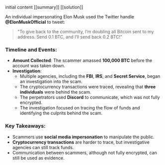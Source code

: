 initial content 
[[summary]]
[[solution]]


An individual impersonating Elon Musk used the Twitter handle **@ElonMuskOfficial** to tweet:  
> "To give back to the community, I’m doubling all Bitcoin sent to my address. Send 0.1 BTC, and I’ll send back 0.2 BTC!"

### Timeline and Events:
- **Amount Collected**: The scammer amassed **100,000 BTC** before the account was taken down.
- **Investigation**: 
  - Multiple agencies, including the **FBI**, **IRS**, and **Secret Service**, began an investigation into the scam.
  - The cryptocurrency transactions were traced, revealing that **three individuals** were behind the scam.
  - The perpetrators used **Discord** to communicate, which was not fully encrypted.
  - The investigation focused on tracing the flow of funds and identifying the culprits behind the scam.

### Key Takeaways:
- Scammers use **social media impersonation** to manipulate the public.
- **Cryptocurrency transactions** are harder to trace, but investigative agencies can still track funds.
- Communication between scammers, although not fully encrypted, can still be used as evidence.